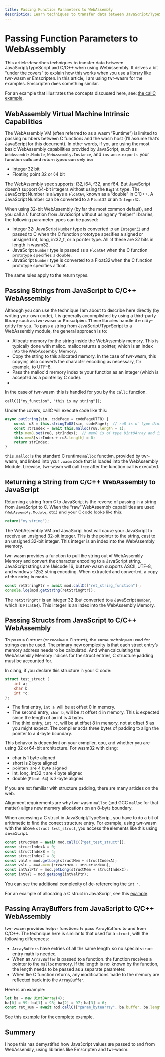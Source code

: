 ```yaml
---
title: Passing Function Parameters to WebAssembly
description: Learn techniques to transfer data between JavaScript/TypeScript and C/C++ with WebAssembly. We delves a bit “under the covers”.
---
```


# Passing Function Parameters to WebAssembly

This article describes techniques to transfer data between JavaScript/TypeScript and C/C++ when using WebAssembly. It delves a bit “under the covers” to explain how this works when you use a library like twr-wasm or Emscripten. In this article, I am using twr-wasm for the examples. Emscripten does something similar.

For an example that illustrates the concepts discussed here, see: [the callC example](../examples/examples-callc.md/).

## WebAssembly Virtual Machine Intrinsic Capabilities

The WebAssembly VM (often referred to as a wasm “Runtime”) is limited to passing numbers between C functions and the wasm host (I’ll assume that’s JavaScript for this document). In other words, if you are using the most basic WebAssembly capabilities provided by JavaScript, such as `WebAssembly.Module`, `WebAssembly.Instance`, and `instance.exports`, your function calls and return types can only be:

   - Integer 32 bit
   - Floating point 32 or 64 bit

The WebAssembly spec supports: i32, i64, f32, and f64. But JavaScript doesn’t support 64-bit integers without using the `BigInt` type. The JavaScript Number is always a `Float64`, known as a “double” in C/C++. A JavaScript Number can be converted to a `Float32` or an `Integer32`.

When using 32-bit WebAssembly (by far the most common default), and you call a C function from JavaScript without using any “helper” libraries, the following parameter types can be passed:

   - Integer 32: JavaScript `Number` type is converted to an `Integer32` and passed to C when the C function prototype specifies a signed or unsigned int, long, int32_t, or a pointer type. All of these are 32 bits in length in wasm32.
   - JavaScript `Number` type is passed as a `Float64` when the C function prototype specifies a double.
   - JavaScript `Number` type is converted to a Float32 when the C function prototype specifies a float.
  
The same rules apply to the return types.

## Passing Strings from JavaScript to C/C++ WebAssembly

Although you can use the technique I am about to describe here directly (by writing your own code), it is generally accomplished by using a third-party library such as twr-wasm or Emscripten. These libraries handle the nitty-gritty for you. To pass a string from JavaScript/TypeScript to a WebAssembly module, the general approach is to:

   - Allocate memory for the string inside the WebAssembly memory. This is typically done with malloc. malloc returns a pointer, which is an index into the WebAssembly Memory.
   - Copy the string to this allocated memory. In the case of twr-wasm, this copying also converts the character encoding as necessary, for example, to UTF-8.
   - Pass the malloc'd memory index to your function as an integer (which is accepted as a pointer by C code).
   - 
In the case of twr-wasm, this is handled for you by the `callC` function.

~~~
callC(["my_function", "this is my string"]);
~~~

Under the covers, callC will execute code like this:

~~~js
async putString(sin, codePage = codePageUTF8) {
    const ru8 = this.stringToU8(sin, codePage);  // ru8 is of type Uint8Array
    const strIndex = await this.malloc(ru8.length + 1);
    this.mem8.set(ru8, strIndex);  // mem8 is of type Uint8Array and is the Wasm Module’s Memory
    this.mem8[strIndex + ru8.length] = 0;
    return strIndex;
}
~~~
`this.malloc` is the standard C runtime `malloc` function, provided by twr-wasm, and linked into your `.wasm` code that is loaded into the WebAssembly Module. Likewise, twr-wasm will call `free` after the function call is executed.

## Returning a String from C/C++ WebAssembly to JavaScript

Returning a string from C to JavaScript is the reverse of passing in a string from JavaScript to C. When the “raw” WebAssembly capabilities are used (`WebAssembly.Module`, etc.) and your C code looks like this:

~~~c
return("my string");
~~~

The WebAssembly VM and JavaScript host will cause your JavaScript to receive an unsigned 32-bit integer. This is the pointer to the string, cast to an unsigned 32-bit integer. This integer is an index into the WebAssembly Memory.

twr-wasm provides a function to pull the string out of WebAssembly Memory and convert the character encoding to a JavaScript string. JavaScript strings are Unicode 16, but twr-wasm supports ASCII, UTF-8, and windows-1252 string encoding. When extracted and converted, a copy of the string is made.

~~~js
const retStringPtr = await mod.callC(["ret_string_function"]);
console.log(mod.getString(retStringPtr));
~~~

The `retStringPtr` is an integer 32 (but converted to a JavaScript `Number`, which is `Float64`). This integer is an index into the WebAssembly Memory.

## Passing Structs from JavaScript to C/C++ WebAssembly

To pass a C struct (or receive a C struct), the same techniques used for strings can be used. The primary new complexity is that each struct entry’s memory address needs to be calculated. And when calculating the WebAssembly Memory indices for the struct entries, C structure padding must be accounted for. 

In clang, if you declare this structure in your C code:

~~~c
struct test_struct {
    int a;
    char b;
    int *c;
};
~~~

 - The first entry, `int a`, will be at offset 0 in memory.
 - The second entry, `char b`, will be at offset 4 in memory. This is expected since the length of an int is 4 bytes.
 - The third entry, `int *c`, will be at offset 8 in memory, not at offset 5 as you might expect. The compiler adds three bytes of padding to align the pointer to a 4-byte boundary.

This behavior is dependent on your compiler, cpu, and whether you are using 32 or 64-bit architecture. For wasm32 with clang:

 - char is 1 byte aligned
 - short is 2 byte aligned
 - pointers are 4 byte aligned
 - int, long, int32_t are 4 byte aligned
 - double (`Float 64`) is 8-byte aligned
  
If you are not familiar with structure padding, there are many articles on the web.

Alignment requirements are why twr-wasm `malloc` (and GCC `malloc` for that matter) aligns new memory allocations on an 8-byte boundary.

When accessing a C struct in JavaScript/TypeScript, you have to do a bit of arithmetic to find the correct structure entry. For example, using twr-wasm with the above `struct test_struct`, you access the elements like this using JavaScript:

~~~js
const structMem = await mod.callC(["get_test_struct"]);
const structIndexA = 0;
const structIndexB = 4;
const structIndexC = 8;
const valA = mod.getLong(structMem + structIndexA);
const valB = mod.mem8[structMem + structIndexB];
const intValPtr = mod.getLong(structMem + structIndexC);
const intVal = mod.getLong(intValPtr);
~~~

You can see the additional complexity of de-referencing the `int *`.

For an example of allocating a C struct in JavaScript, see this [example](../examples/examples-callc.md/).

## Passing ArrayBuffers from JavaScript to C/C++ WebAssembly

twr-wasm provides helper functions to pass ArrayBuffers to and from C/C++. The technique here is similar to that used for a `struct`, with the following differences:

 - `ArrayBuffers` have entries of all the same length, so no special `struct` entry math is needed.
 - When an `ArrayBuffer` is passed to a function, the function receives a pointer to the `malloc` memory. If the length is not known by the function, the length needs to be passed as a separate parameter.
 - When the C function returns, any modifications made to the memory are reflected back into the `ArrayBuffer`.

Here is an example:

~~~js
let ba = new Uint8Array(4);
ba[0] = 99; ba[1] = 98; ba[2] = 97; ba[3] = 6;
const ret_sum = await mod.callC(["param_bytearray", ba.buffer, ba.length]);
~~~

See this [example](../examples/examples-callc.md/) for the complete example.

## Summary

I hope this has demystified how JavaScript values are passed to and from WebAssembly, using libraries like Emscripten and twr-wasm.

